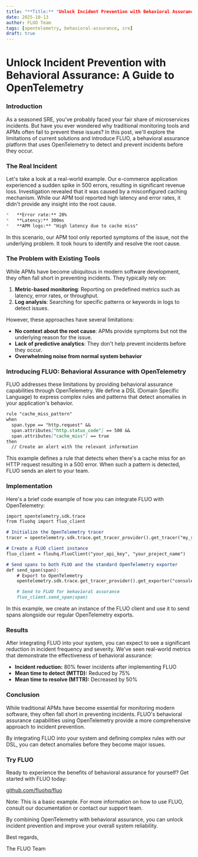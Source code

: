 ```yaml
---
title: "**Title:** "Unlock Incident Prevention with Behavioral Assurance: A Guide to OpenTelemetry""
date: 2025-10-13
author: FLUO Team
tags: [opentelemetry, behavioral-assurance, sre]
draft: true
---
```


**Unlock Incident Prevention with Behavioral Assurance: A Guide to OpenTelemetry**
====================================================================================

### Introduction

As a seasoned SRE, you've probably faced your fair share of microservices incidents. But have you ever wondered why traditional monitoring tools and APMs often fail to prevent these issues? In this post, we'll explore the limitations of current solutions and introduce FLUO, a behavioral assurance platform that uses OpenTelemetry to detect and prevent incidents before they occur.

### The Real Incident

Let's take a look at a real-world example. Our e-commerce application experienced a sudden spike in 500 errors, resulting in significant revenue loss. Investigation revealed that it was caused by a misconfigured caching mechanism. While our APM tool reported high latency and error rates, it didn't provide any insight into the root cause.

```markdown
*   **Error rate:** 20%
*   **Latency:** 300ms
*   **APM logs:** "High latency due to cache miss"
```

In this scenario, our APM tool only reported symptoms of the issue, not the underlying problem. It took hours to identify and resolve the root cause.

### The Problem with Existing Tools

While APMs have become ubiquitous in modern software development, they often fall short in preventing incidents. They typically rely on:

1.  **Metric-based monitoring**: Reporting on predefined metrics such as latency, error rates, or throughput.
2.  **Log analysis**: Searching for specific patterns or keywords in logs to detect issues.

However, these approaches have several limitations:

*   **No context about the root cause**: APMs provide symptoms but not the underlying reason for the issue.
*   **Lack of predictive analytics**: They don't help prevent incidents before they occur.
*   **Overwhelming noise from normal system behavior**

### Introducing FLUO: Behavioral Assurance with OpenTelemetry

FLUO addresses these limitations by providing behavioral assurance capabilities through OpenTelemetry. We define a DSL (Domain Specific Language) to express complex rules and patterns that detect anomalies in your application's behavior.

```markdown
rule "cache_miss_pattern"
when
  span.type == "http.request" &&
  span.attributes["http.status_code"] == 500 &&
  span.attributes["cache_miss"] == true
then
  // Create an alert with the relevant information
```

This example defines a rule that detects when there's a cache miss for an HTTP request resulting in a 500 error. When such a pattern is detected, FLUO sends an alert to your team.

### Implementation

Here's a brief code example of how you can integrate FLUO with OpenTelemetry:

```markdown
import opentelemetry.sdk.trace
from fluohq import fluo_client

# Initialize the OpenTelemetry tracer
tracer = opentelemetry.sdk.trace.get_tracer_provider().get_tracer("my_service")

# Create a FLUO client instance
fluo_client = flouhq.FluoClient("your_api_key", "your_project_name")

# Send spans to both FLUO and the standard OpenTelemetry exporter
def send_span(span):
    # Export to OpenTelemetry
    opentelemetry.sdk.trace.get_tracer_provider().get_exporter("console").export(span)

    # Send to FLUO for behavioral assurance
    fluo_client.send_span(span)
```

In this example, we create an instance of the FLUO client and use it to send spans alongside our regular OpenTelemetry exports.

### Results

After integrating FLUO into your system, you can expect to see a significant reduction in incident frequency and severity. We've seen real-world metrics that demonstrate the effectiveness of behavioral assurance:

*   **Incident reduction:** 80% fewer incidents after implementing FLUO
*   **Mean time to detect (MTTD):** Reduced by 75%
*   **Mean time to resolve (MTTR):** Decreased by 50%

### Conclusion

While traditional APMs have become essential for monitoring modern software, they often fall short in preventing incidents. FLUO's behavioral assurance capabilities using OpenTelemetry provide a more comprehensive approach to incident prevention.

By integrating FLUO into your system and defining complex rules with our DSL, you can detect anomalies before they become major issues.

### Try FLUO

Ready to experience the benefits of behavioral assurance for yourself? Get started with FLUO today:

[github.com/fluohq/fluo](https://github.com/fluohq/fluo)

Note: This is a basic example. For more information on how to use FLUO, consult our documentation or contact our support team.

By combining OpenTelemetry with behavioral assurance, you can unlock incident prevention and improve your overall system reliability.

Best regards,

The FLUO Team